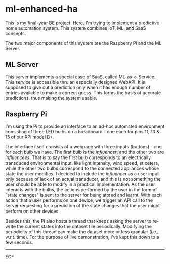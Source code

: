 # ml-enhanced-ha
This is my final-year BE project. Here, I'm trying to implement a predictive home automation system. This system combines IoT, ML, and SaaS concepts.

The two major components of this system are the Raspberry Pi and the ML Server.

## ML Server
This server implements a special case of SaaS, called ML-as-a-Service.
This service is accessible thru an especially designed WebAPI.
It is supposed to give out a prediction only when it has enough number of entries available to make a correct guess.
This forms the basis of accurate predictions, thus making the system usable.

## Raspberry Pi
I'm using the Pi to provide an interface to an ad-hoc automated environment consisting of three LED bulbs on a breadboard - one each for pins 11, 13 & 15 of our RPi model B+.

The interface itself consists of a webpage with three inputs (buttons) - one for each bulb we have.
The first bulb is the _influencer_, and the other two are _influencees_.
That is to say the first bulb corresponds to an electrically transduced environmental input, like light intensity, wind speed, et cetera, while the other two bulbs correspond to the connected appliances whose state the user modifies.
I decided to include the _influencer_ as a user input only because of lack of an actual transducer, and this is not something the user should be able to modify in a practical implementation.
As the user interacts with the bulbs, the actions performed by the user in the form of "state changes" is sent to the server for being stored and learnt.
With each action that a user performs on one device, we trigger an API call to the server requesting for a prediction of the state changes that the user might perform on other devices.

Besides this, the Pi also hosts a thread that keeps asking the server to re-write the current states into the dataset file periodically.
Modifying the periodicity of this thread can make the dataset more or less granular (i.e., w.r.t. time).
For the purpose of live demonstration, I've kept this down to a few seconds.

---
EOF
